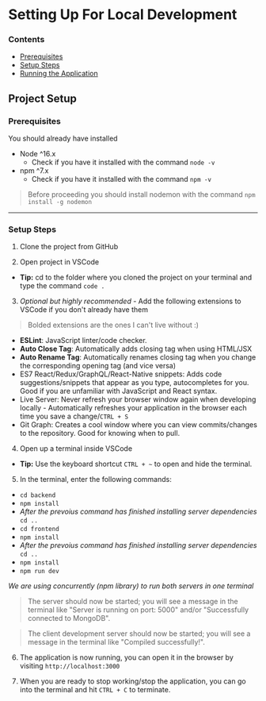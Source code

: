 # Setting Up For Local Development

### Contents

- [Prerequisites](#prerequisites)
- [Setup Steps](#setup-steps)
- [Running the Application](#running-the-application)

## Project Setup

### Prerequisites

You should already have installed
- Node ^16.x
    - Check if you have it installed with the command ```node -v```
- npm ^7.x
    - Check if you have it installed with the command ```npm -v```

> Before proceeding you should install nodemon with the command ```npm install -g nodemon```

---

### Setup Steps

1. Clone the project from GitHub

2. Open project in VSCode

- **Tip:** cd to the folder where you cloned the project on your terminal and type the command ```code .```

3. _Optional but highly recommended_ - Add the following extensions to VSCode if you don't already have them

> Bolded extensions are the ones I can't live without :)

- **ESLint**: JavaScript linter/code checker.
- **Auto Close Tag**: Automatically adds closing tag when using HTML/JSX
- **Auto Rename Tag**: Automatically renames closing tag when you change the corresponding opening tag (and vice versa)
- ES7 React/Redux/GraphQL/React-Native snippets: Adds code suggestions/snippets that appear as you type, autocompletes for you. Good if you are unfamiliar with JavaScript and React syntax.
- Live Server: Never refresh your browser window again when developing locally - Automatically refreshes your application in the browser each time you save a change/```CTRL + S```
- Git Graph: Creates a cool window where you can view commits/changes to the repository. Good for knowing when to pull.

4. Open up a terminal inside VSCode

- **Tip:** Use the keyboard shortcut ```CTRL + ~``` to open and hide the terminal.

5. In the terminal, enter the following commands:

- ```cd backend```
- ```npm install```
- _After the prevoius command has finished installing server dependencies_ ```cd ..```
- ```cd frontend```
- ```npm install```
- _After the prevoius command has finished installing server dependencies_ ```cd ..```
- ```npm install```
- ```npm run dev```

_We are using concurrently (npm library) to run both servers in one terminal_

> The server should now be started; you will see a message in the terminal like "Server is running on port: 5000" and/or "Successfully connected to MongoDB".

> The client development server should now be started; you will see a message in the terminal like "Compiled successfully!".

6. The application is now running, you can open it in the browser by visiting ```http://localhost:3000```

7. When you are ready to stop working/stop the application, you can go into the terminal and hit ```CTRL + C``` to terminate.
